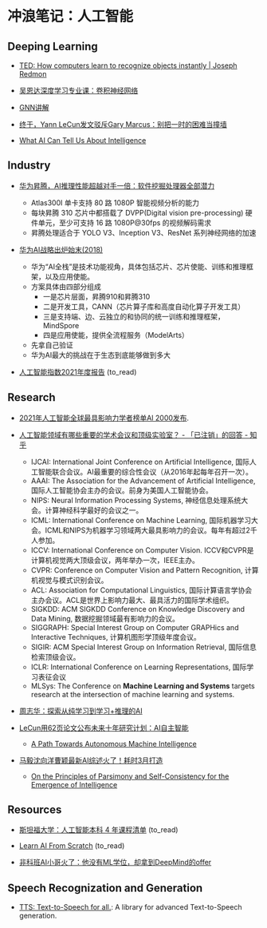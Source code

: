 # 冲浪笔记：人工智能

## Deeping Learning

- [TED: How computers learn to recognize objects instantly | Joseph Redmon][dl1]
- [吴恩达深度学习专业课：卷积神经网络][dl2]
- [GNN讲解][dl3]
- [终于，Yann LeCun发文驳斥Gary Marcus：别把一时的困难当撞墙][dl4]
- [What AI Can Tell Us About Intelligence][dl5]

  [dl1]: https://www.youtube.com/watch?v=Cgxsv1riJhI
  [dl2]: https://www.bilibili.com/video/BV1zi4y1L7NC?p=29
  [dl3]: https://www.jiqizhixin.com/articles/2021-03-28-3
  [dl4]: https://www.jiqizhixin.com/articles/2022-06-17-6
  [dl5]: https://www.noemamag.com/what-ai-can-tell-us-about-intelligence/

## Industry

- [华为昇腾，AI推理性能超越对手一倍：软件挖掘处理器全部潜力][i1]
  - Atlas300I 单卡支持 80 路 1080P 智能视频分析的能力
  - 每块昇腾 310 芯片中都搭载了 DVPP(Digital vision pre-processing) 硬件单元，至少可支持 16 路 1080P@30fps 的视频解码需求
  - 昇腾处理适合于 YOLO V3、Inception V3、ResNet 系列神经网络的加速

- [华为AI战略出炉始末(2018)][i2]
  - 华为“AI全栈”是技术功能视角，具体包括芯片、芯片使能、训练和推理框架，以及应用使能。
  - 方案具体由四部分组成
    - 一是芯片层面，昇腾910和昇腾310
    - 二是开发工具，CANN（芯片算子库和高度自动化算子开发工具）
    - 三是支持端、边、云独立的和协同的统一训练和推理框架，MindSpore
    - 四是应用使能，提供全流程服务（ModelArts）
  - 先拿自己验证
  - 华为AI最大的挑战在于生态到底能够做到多大

- [人工智能指数2021年度报告][i3] (to_read)

  [i1]: https://www.jiqizhixin.com/articles/2020-08-14-5
  [i2]: https://www.jiqizhixin.com/articles/2018-10-31-34
  [i3]: https://aiindex.stanford.edu/wp-content/uploads/2021/04/2021-AI-Index-Report_Chinese-Edition.pdf

## Research

- [2021年人工智能全球最具影响力学者榜单AI 2000发布][re1].

- [人工智能领域有哪些重要的学术会议和顶级实验室？ - 「已注销」的回答 - 知乎][re2]
  - IJCAI: International Joint Conference on Artificial Intelligence, 国际人工智能联合会议。AI最重要的综合性会议（从2016年起每年召开一次）。
  - AAAI: The Association for the Advancement of Artificial Intelligence, 国际人工智能协会主办的会议。前身为美国人工智能协会。
  - NIPS: Neural Information Processing Systems, 神经信息处理系统大会。计算神经科学最好的会议之一。
  - ICML: International Conference on Machine Learning, 国际机器学习大会。ICML和NIPS为机器学习领域两大最具影响力的会议。每年有超过2千人参加。
  - ICCV: International Conference on Computer Vision. ICCV和CVPR是计算机视觉两大顶级会议，两年举办一次，IEEE主办。
  - CVPR: Conference on Computer Vision and Pattern Recognition, 计算机视觉与模式识别会议。
  - ACL: Association for Computational Linguistics, 国际计算语言学协会主办会议。ACL是世界上影响力最大、最具活力的国际学术组织。
  - SIGKDD: ACM SIGKDD Conference on Knowledge Discovery and Data Mining, 数据挖掘领域最有影响力的会议。
  - SIGGRAPH: Special Interest Group on Computer GRAPHics and Interactive Techniques, 计算机图形学顶级年度会议。
  - SIGIR: ACM Special Interest Group on Information Retrieval, 国际信息检索顶级会议。
  - ICLR: International Conference on Learning Representations, 国际学习表征会议
  - MLSys: The Conference on **Machine Learning and Systems** targets research at the intersection of machine learning and systems.

- [周志华：探索从纯学习到学习+推理的AI][re3]

- [LeCun用62页论文公布未来十年研究计划：AI自主智能][re4]
  - [A Path Towards Autonomous Machine Intelligence][re5]

- [马毅沈向洋曹颖最新AI综述火了！耗时3月打造][re6]
  - [On the Principles of Parsimony and Self-Consistency for the Emergence of Intelligence][re7]

  [re1]: https://www.jiqizhixin.com/articles/2021-04-08-5
  [re2]: https://www.zhihu.com/question/31617024/answer/155239477
  [re3]: https://www.jiqizhixin.com/articles/2021-11-04-2
  [re4]: https://www.qbitai.com/2022/06/35570.html
  [re5]: https://openreview.net/pdf?id=BZ5a1r-kVsf
  [re6]: https://www.qbitai.com/2022/07/36036.html
  [re7]: https://arxiv.org/pdf/2207.04630.pdf

## Resources

- [斯坦福大学：人工智能本科 4 年课程清单][rs1] (to_read)
- [Learn AI From Scratch][rs2] (to_read)
- [非科班AI小哥火了：他没有ML学位，却拿到DeepMind的offer][rs3]

  [rs1]: https://zhuanlan.zhihu.com/p/342522102
  [rs2]: https://learnaifromscratch.github.io/
  [rs3]: https://www.qbitai.com/2022/08/36685.html

## Speech Recognization and Generation

- [TTS: Text-to-Speech for all.][s1]: A library for advanced Text-to-Speech generation.

  [s1]: https://github.com/mozilla/TTS

